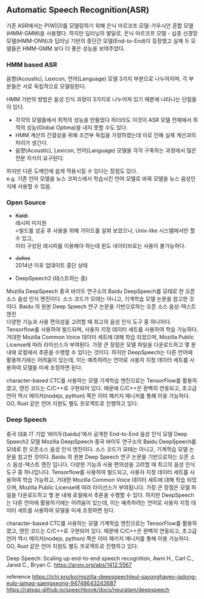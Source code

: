 ## Automatic Speech Recognition(ASR)

기존 ASR에서는 P(W|O)를 모델링하기 위해 은닉 마르코프 모델-가우시안 혼합 모델(HMM-GMM)을 사용했다. 
하지만 딥러닝의 발달로, 은닉 마르코프 모델 - 심층 신경망 모델(HMM-DNN)과 딥러닝 기반의 종단간 모델(End-to-End)이 등장했고 
실제 두 모델들은 HMM-GMM 보다 더 좋은 성능을 보여주었다.

### HMM based ASR
음향(Acoustic), Lexicon, 언어(Language) 모델 3가지 부분으로 나누어지며. 각 부분들은 서로 독립적으로 모델링된다.


HMM 기반의 방법은 음성 인식 과정이 3가지로 나누어져 있기 때문에 나타나는 단점들이 있다. 
* 각각의 모델들에서 최적의 성능을 만들었다 하더라도 이것이 ASR 모델 전체에서 최적의 성능(Global Optima)을 내지 못할 수도 있다.
* HMM 계산의 간결성을 위해 조건부 독립을 가정하였는데 이로 인해 실제 계산과의 차이가 생긴다.
* 음향(Acoustic), Lexicon, 언어(Language) 모델을 각각 구축하는 과정에서 많은 전문 지식이 요구된다.

하지만 다른 도메인에 쉽게 적용시킬 수 있다는 장점도 있다. <br>
e.g. 기존 언어 모델을 뉴스 코퍼스에서 학습시킨 언어 모델로 바꿔 모델을 뉴스 음성인식에 사용할 수 있음.


### Open Source
* ~~Kaldi~~<br>
레시피 미지원<br>
<빌드를 성공 후 사용을 위해 가이드를 살펴 보았으나, Unix-like 시스템에서만 할 수 있고,<br>
미리 구성된 레시피를 이용해야 하는데 윈도 네이티브로는 사용이 불가능하다.

* ~~Julius~~<br>
2014년 이후 업데이트 중단 상태

* DeepSpeech2  (테스트하는 중)

Mozilla DeepSpeech
중국 바이두 연구소의 Baidu DeepSpeech를 모태로 한 오픈소스 음성 인식 엔진이다. 소스 코드가 모태는 아니고, 기계학습 모델 논문을 참고한 것이다. 
Baidu 의 원본 Deep Speech 연구 논문을 기반으로하는 오픈 소스 음성-텍스트 엔진<br>
다양한 기능과 사용 편의성을 고려할 때 최고의 음성 인식 도구 중 하나이다.<br>
Tensorflow를 사용하여 빌드되며, 사용자 지정 데이터 세트를 사용하여 학습 가능하다.
거대한 Mozilla Common Voice 데이터 세트에 대해 학습 되었으며, Mozilla Public License에 따라 라이선스가 부여된다. 
가장 큰 장점은 모델 파일을 다운로드하고 몇 분 내에 로컬에서 추론을 수행할 수 있다는 것이다.
하지만 DeepSpeech는 다른 언어에 활용하기에는 어려움이 있는데, 이는 예측하려는 언어로 사용자 지정 데이터 세트를 사용하여 모델을 미세 조정하면 된다.

character-based CTC를 사용하는 모델
기계학습 엔진으로는 TensorFlow를 활용하였고, 엔진 코드는 C/C++로 구현되어 있다. 때문에 C/C++은 완벽히 연동되고, 초고급 언어 역시 메이저(nodejs, python) 쪽은 이미 패키지 매니저를 통해 이용 가능하다. GO, Rust 같은 언어 지원도 별도 프로젝트로 진행하고 있다.



### Deep Speech
중국 대표 IT 기업 ‘바이두(baidu)’에서 공개한 End-to-End 음성 인식 모델 Deep Speech2 모델
Mozilla DeepSpeech
중국 바이두 연구소의 Baidu DeepSpeech를 모태로 한 오픈소스 음성 인식 엔진이다. 소스 코드가 모태는 아니고, 기계학습 모델 논문을 참고한 것이다. 
Baidu 의 원본 Deep Speech 연구 논문을 기반으로하는 오픈 소스 음성-텍스트 엔진 입니다. 다양한 기능과 사용 편의성을 고려할 때 최고의 음성 인식 도구 중 하나입니다. Tensorflow를 사용하여 빌드되고, 사용자 지정 데이터 세트를 사용하여 학습 가능하고, 거대한 Mozilla Common Voice 데이터 세트에 대해 학습 되었으며, Mozilla Public License에 따라 라이선스가 부여됩니다. 가장 큰 장점은 모델 파일을 다운로드하고 몇 분 내에 로컬에서 추론을 수행할 수 있다.
하지만 DeepSpeech는 다른 언어에 활용하기에는 어려움이 있는데, 이는 예측하려는 언어로 사용자 지정 데이터 세트를 사용하여 모델을 미세 조정하면 된다.

character-based CTC를 사용하는 모델
기계학습 엔진으로는 TensorFlow를 활용하였고, 엔진 코드는 C/C++로 구현되어 있다. 때문에 C/C++은 완벽히 연동되고, 초고급 언어 역시 메이저(nodejs, python) 쪽은 이미 패키지 매니저를 통해 이용 가능하다. GO, Rust 같은 언어 지원도 별도 프로젝트로 진행하고 있다.



Deep Speech: Scaling up end-to-end speech recognition, Awni H., Carl C., Jared C., Bryan C.
https://arxiv.org/abs/1412.5567

reference
https://ichi.pro/ko/mozilla-deepspeechleul-sayonghayeo-jadong-eulo-jamag-saengseong-94748643243687
https://ratsgo.github.io/speechbook/docs/neuralam/deepspeech
